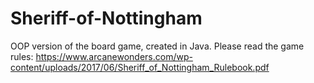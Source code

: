# Sheriff-of-Nottingham
OOP version of the board game, created in Java.
Please read the game rules: https://www.arcanewonders.com/wp-content/uploads/2017/06/Sheriff_of_Nottingham_Rulebook.pdf
